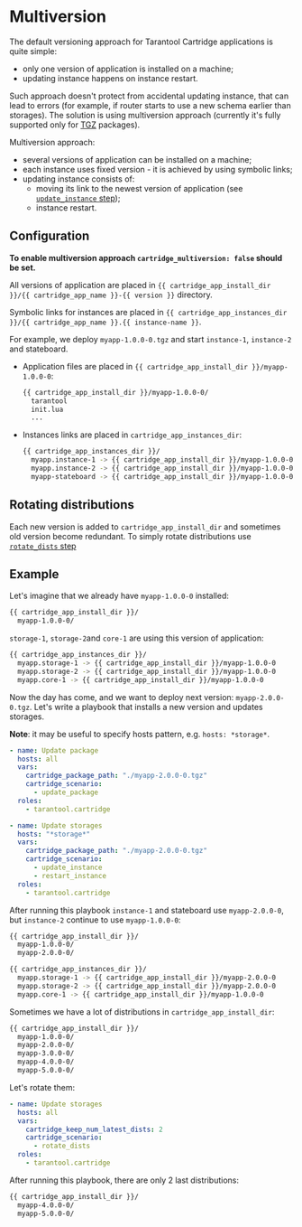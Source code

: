# Multiversion

The default versioning approach for Tarantool Cartridge applications is quite simple:

* only one version of application is installed on a machine;
* updating instance happens on instance restart.

Such approach doesn't protect from accidental updating instance, that can lead to
errors (for example, if router starts to use a new schema earlier than storages).
The solution is using multiversion approach (currently it's fully supported only
for [TGZ](/doc/tgz.md) packages).

Multiversion approach:

* several versions of application can be installed on a machine;
* each instance uses fixed version - it is achieved by using symbolic links;
* updating instance consists of:
  * moving its link to the newest version of application
    (see [`update_instance` step](/doc/steps.md#step-update_instance));
  * instance restart.

## Configuration

**To enable multiversion approach `cartridge_multiversion: false` should be set.**

All versions of application are placed in
`{{ cartridge_app_install_dir }}/{{ cartridge_app_name }}-{{ version }}`
directory.

Symbolic links for instances are placed in
`{{ cartridge_app_instances_dir }}/{{ cartridge_app_name }}.{{ instance-name }}`.

For example, we deploy `myapp-1.0.0-0.tgz` and start `instance-1`, `instance-2`
and stateboard.

* Application files are placed in `{{ cartridge_app_install_dir }}/myapp-1.0.0-0`:
  ```bash
  {{ cartridge_app_install_dir }}/myapp-1.0.0-0/
    tarantool
    init.lua
    ...
  ```
* Instances links are placed in `cartridge_app_instances_dir`:
  ```bash
  {{ cartridge_app_instances_dir }}/
    myapp.instance-1 -> {{ cartridge_app_install_dir }}/myapp-1.0.0-0
    myapp.instance-2 -> {{ cartridge_app_install_dir }}/myapp-1.0.0-0
    myapp-stateboard -> {{ cartridge_app_install_dir }}/myapp-1.0.0-0
  ```

## Rotating distributions

Each new version is added to `cartridge_app_install_dir` and sometimes old version
become redundant.
To simply rotate distributions use [`rotate_dists` step](/doc/steps.md#step-rotate_dists)

## Example

Let's imagine that we already have `myapp-1.0.0-0` installed:

```bash
{{ cartridge_app_install_dir }}/
  myapp-1.0.0-0/
```

`storage-1`, `storage-2`and `core-1` are using this version of application:

```bash
{{ cartridge_app_instances_dir }}/
  myapp.storage-1 -> {{ cartridge_app_install_dir }}/myapp-1.0.0-0
  myapp.storage-2 -> {{ cartridge_app_install_dir }}/myapp-1.0.0-0
  myapp.core-1 -> {{ cartridge_app_install_dir }}/myapp-1.0.0-0
```

Now the day has come, and we want to deploy next version: `myapp-2.0.0-0.tgz`.
Let's write a playbook that installs a new version and updates storages.

**Note**: it may be useful to specify hosts pattern, e.g. `hosts: *storage*`.

```yaml
- name: Update package
  hosts: all
  vars:
    cartridge_package_path: "./myapp-2.0.0-0.tgz"
    cartridge_scenario:
      - update_package
  roles:
    - tarantool.cartridge

- name: Update storages
  hosts: "*storage*"
  vars:
    cartridge_package_path: "./myapp-2.0.0-0.tgz"
    cartridge_scenario:
      - update_instance
      - restart_instance
  roles:
    - tarantool.cartridge
```

After running this playbook `instance-1` and stateboard use `myapp-2.0.0-0`,
but `instance-2` continue to use `myapp-1.0.0-0`:

```bash
{{ cartridge_app_install_dir }}/
  myapp-1.0.0-0/
  myapp-2.0.0-0/
```

```bash
{{ cartridge_app_instances_dir }}/
  myapp.storage-1 -> {{ cartridge_app_install_dir }}/myapp-2.0.0-0
  myapp.storage-2 -> {{ cartridge_app_install_dir }}/myapp-2.0.0-0
  myapp.core-1 -> {{ cartridge_app_install_dir }}/myapp-1.0.0-0
```

Sometimes we have a lot of distributions in `cartridge_app_install_dir`:

```bash
{{ cartridge_app_install_dir }}/
  myapp-1.0.0-0/
  myapp-2.0.0-0/
  myapp-3.0.0-0/
  myapp-4.0.0-0/
  myapp-5.0.0-0/
```

Let's rotate them:

```yaml
- name: Update storages
  hosts: all
  vars:
    cartridge_keep_num_latest_dists: 2
    cartridge_scenario:
      - rotate_dists
  roles:
    - tarantool.cartridge
```

After running this playbook, there are only 2 last distributions:

```bash
{{ cartridge_app_install_dir }}/
  myapp-4.0.0-0/
  myapp-5.0.0-0/
```
